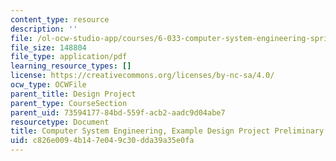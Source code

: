 ```yaml
---
content_type: resource
description: ''
file: /ol-ocw-studio-app/courses/6-033-computer-system-engineering-spring-2018/c826e0094b147e049c30dda39a35e0fa_MIT6_033S18massrttc_dppr.pdf
file_size: 148804
file_type: application/pdf
learning_resource_types: []
license: https://creativecommons.org/licenses/by-nc-sa/4.0/
ocw_type: OCWFile
parent_title: Design Project
parent_type: CourseSection
parent_uid: 73594177-84bd-559f-acb2-aadc9d04abe7
resourcetype: Document
title: Computer System Engineering, Example Design Project Preliminary Report MASSRTTC
uid: c826e009-4b14-7e04-9c30-dda39a35e0fa
---
```


